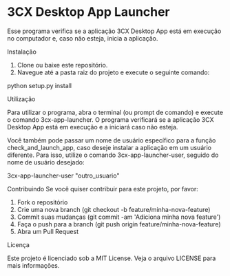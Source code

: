 # 3CX Desktop App Launcher

Esse programa verifica se a aplicação 3CX Desktop App está em execução no computador e, caso não esteja, inicia a aplicação.

Instalação

1. Clone ou baixe este repositório.
2. Navegue até a pasta raiz do projeto e execute o seguinte comando:

python setup.py install

Utilização

Para utilizar o programa, abra o terminal (ou prompt de comando) e execute o comando 3cx-app-launcher. O programa verificará se a aplicação 3CX Desktop App está em execução e a iniciará caso não esteja.

Você também pode passar um nome de usuário específico para a função check_and_launch_app, caso deseje instalar a aplicação em um usuário diferente. Para isso, utilize o comando 3cx-app-launcher-user, seguido do nome de usuário desejado:

3cx-app-launcher-user "outro_usuario"

Contribuindo
Se você quiser contribuir para este projeto, por favor:

1. Fork o repositório
2. Crie uma nova branch (git checkout -b feature/minha-nova-feature)
3. Commit suas mudanças (git commit -am 'Adiciona minha nova feature')
4. Faça o push para a branch (git push origin feature/minha-nova-feature)
5. Abra um Pull Request

Licença

Este projeto é licenciado sob a MIT License. Veja o arquivo LICENSE para mais informações.
